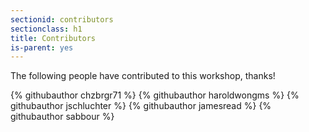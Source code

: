 ```yaml
---
sectionid: contributors
sectionclass: h1
title: Contributors
is-parent: yes
---
```


The following people have contributed to this workshop, thanks!

<div class="github-contributors">
{% githubauthor chzbrgr71 %}
{% githubauthor haroldwongms %}
{% githubauthor jschluchter %}
{% githubauthor jamesread %}
{% githubauthor sabbour %}
</div>
